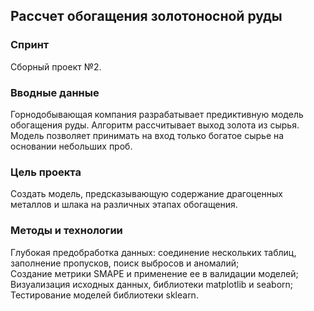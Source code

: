 ## Рассчет обогащения золотоносной руды

### Спринт 
Сборный проект №2.

### Вводные данные

Горнодобывающая компания разрабатывает предиктивную модель обогащения руды. Алгоритм рассчитывает выход золота из сырья. 
Модель позволяет принимать на вход только богатое сырье на основании небольших проб.

### Цель проекта

Создать модель, предсказывающую содержание драгоценных металлов и шлака на различных этапах обогащения.

### Методы и технологии

Глубокая предобработка данных: соединение нескольких таблиц, заполнение пропусков, поиск выбросов и аномалий;  
Создание метрики SMAPE и применение ее в валидации моделей;  
Визуализация исходных данных, библиотеки matplotlib и seaborn;
Тестирование моделей библиотеки sklearn.
